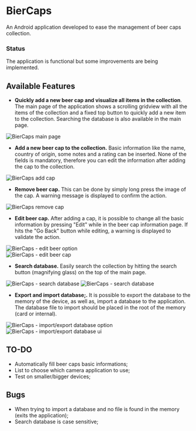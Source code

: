 # BierCaps

An Android application developed to ease the management of beer caps collection.

### Status
The application is functional but some improvements are being implemented.

## Available Features

- **Quickly add a new beer cap and visualize all items in the collection**. The main page of the application shows a scrolling gridview with all the items of the collection and a fixed top button to quickly add a new item to the collection. Searching the database is also available in the main page.

![BierCaps main page](https://raw.github.com/apreps/BierCaps/master/screenshots/main-page.png)

- **Add a new beer cap to the collection.** 
Basic information like the name, country of origin, some notes and a rating can be inserted. None of the fields is mandatory, therefore you can edit the information after adding the cap to the collection.

![BierCaps add cap](https://raw.github.com/apreps/BierCaps/master/screenshots/add-new-beer.png)

- **Remove beer cap.** This can be done by simply long press the image of the cap. A warning message is displayed to confirm the action.

![BierCaps remove cap](https://raw.github.com/apreps/BierCaps/master/screenshots/warning-remove.png)

- **Edit beer cap.** After adding a cap, it is possible to change all the basic information by pressing "Edit" while in the beer cap information page. If hits the "Go Back" button while editing, a warning is displayed to validate the action.

![BierCaps - edit beer option](https://raw.github.com/apreps/BierCaps/master/screenshots/edit-beer-option.png)   
 ![BierCaps - edit beer cap](https://raw.github.com/apreps/BierCaps/master/screenshots/warning.png)

- **Search database.** Easily search the collection by hitting the search button (magnifying glass) on the top of the main page.

![BierCaps - search database](https://raw.github.com/apreps/BierCaps/master/screenshots/main-page-search.png)   ![BierCaps - search database](https://raw.github.com/apreps/BierCaps/master/screenshots/search-result.png)

- **Export and import database;.** It is possible to export the database to the memory of the device, as well as, import a database to the application. The database file to import should be placed in the root of the memory (card or internal).

![BierCaps - import/export database option](https://raw.github.com/apreps/BierCaps/master/screenshots/import-export-option.png)  ![BierCaps - import/export database ui ](https://raw.github.com/apreps/BierCaps/master/screenshots/import-export-db.png)

## TO-DO

- Automatically fill beer caps basic informations;
- List to choose which camera application to use;
- Test on smaller/bigger devices;

## Bugs

- When trying to import a database and no file is found in the memory (exits the application);
- Search database is case sensitive;
